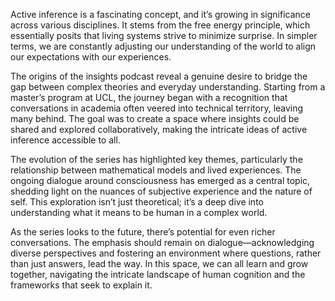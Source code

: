 Active inference is a fascinating concept, and it’s growing in significance across various disciplines. It stems from the free energy principle, which essentially posits that living systems strive to minimize surprise. In simpler terms, we are constantly adjusting our understanding of the world to align our expectations with our experiences.

The origins of the insights podcast reveal a genuine desire to bridge the gap between complex theories and everyday understanding. Starting from a master’s program at UCL, the journey began with a recognition that conversations in academia often veered into technical territory, leaving many behind. The goal was to create a space where insights could be shared and explored collaboratively, making the intricate ideas of active inference accessible to all.

The evolution of the series has highlighted key themes, particularly the relationship between mathematical models and lived experiences. The ongoing dialogue around consciousness has emerged as a central topic, shedding light on the nuances of subjective experience and the nature of self. This exploration isn’t just theoretical; it’s a deep dive into understanding what it means to be human in a complex world.

As the series looks to the future, there’s potential for even richer conversations. The emphasis should remain on dialogue—acknowledging diverse perspectives and fostering an environment where questions, rather than just answers, lead the way. In this space, we can all learn and grow together, navigating the intricate landscape of human cognition and the frameworks that seek to explain it.

